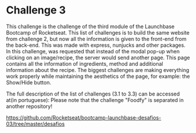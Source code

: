 # Challenge 3
This challenge is the challenge of the third module of the Launchbase Bootcamp of Rocketseat.
This list of challenges is to build the same website from challenge 2, but now all the information is given to the front-end from the back-end. This was made with express, nunjucks and other packages.
In this challenge, was requested that instead of the modal pop-up when clicking on an image/recipe, the server would send another page.
This page contains all the information of ingredients, method and additional information about the recipe.
The biggest challenges are making everything work properly while maintaining the aesthetics of the page, for example: the Show/Hide button.

The full description of the list of challenges (3.1 to 3.3) can be accessed at(in portuguese):
Please note that the challenge "Foodfy" is separated in another repository!

https://github.com/Rocketseat/bootcamp-launchbase-desafios-03/tree/master/desafios

